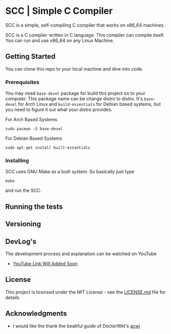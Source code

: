 # SCC | Simple C Compiler

SCC is a simple, self-compiling C compiler that works on x86_64 machines.

SCC is a C compiler written in C language. This compiler can compile itself. You can run and use x86_64 on any Linux Machine.

## Getting Started

You can clone this repo to your local machine and dive into code. 

### Prerequisites

You may need `base-devel` package for build this project on to your computer. This package name can be change distro to distro. It's `base-devel` for Arch Linux and `build-essentials` for Debian based systems, but you need to figure it out what your distro provides.

For Arch Based Systems
```
sudo pacman -S base-devel
```

For Debian Based Systems
```
sudo apt-get install built-essantials
```

### Installing

SCC uses GNU Make as a built system. So basically just type
```
make
```
and run the SCC.

## Running the tests

## Versioning

## DevLog's
The development process and explanation can be watched on YouTube

* [YouTube Link Will Added Soon](https://www.youtube.com/@leventkayadev)

## License

This project is licensed under the MIT License - see the [LICENSE.md](LICENSE.md) file for details

## Acknowledgments

* I would like the thank the beatiful guide of DoctorWkt's [acwj](https://github.com/DoctorWkt/acwj)


